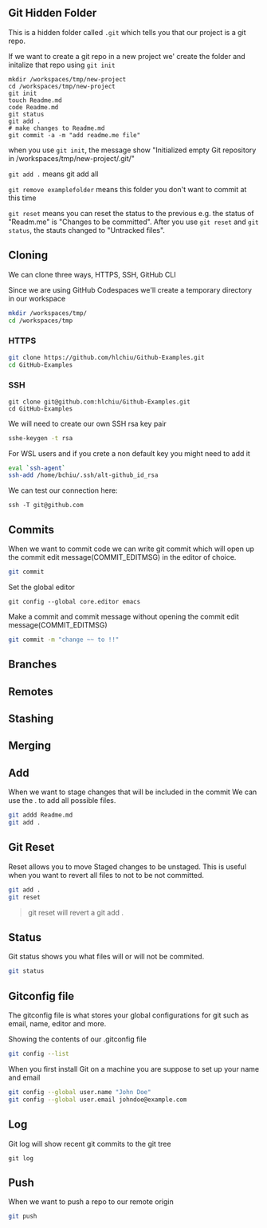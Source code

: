 ## Git Hidden Folder

This is a hidden folder called `.git` which tells you that our project is a git repo.

If we want to create a git repo in a new project we' create the folder and initalize that repo using `git init`

```
mkdir /workspaces/tmp/new-project
cd /workspaces/tmp/new-project
git init    
touch Readme.md
code Readme.md
git status
git add .
# make changes to Readme.md
git commit -a -m "add readme.me file" 
```
when you use `git init`, the message show "Initialized empty Git repository in /workspaces/tmp/new-project/.git/"

`git add .` means git add all

`git remove examplefolder` means this folder you don't want to commit at this time

`git reset` means you can reset the status to the previous
e.g. the status of "Readm.me" is "Changes to be committed". After you use `git reset` and `git status`, the stauts changed to "Untracked files". 

## Cloning

We can clone three ways, HTTPS, SSH, GitHub CLI

Since we are using GitHub Codespaces we'll create a temporary directory in our workspace

```sh
mkdir /workspaces/tmp/
cd /workspaces/tmp
```

### HTTPS

```sh
git clone https://github.com/hlchiu/Github-Examples.git
cd GitHub-Examples
```

### SSH

```ssh
git clone git@github.com:hlchiu/Github-Examples.git
cd GitHub-Examples
```

We will need to create our own SSH rsa key pair

```sh
sshe-keygen -t rsa
```

For WSL users and if you crete a non default key you might need to add it

```sh
eval `ssh-agent`
ssh-add /home/bchiu/.ssh/alt-github_id_rsa
```

We can test our connection here:
```
ssh -T git@github.com
```

## Commits
When we want to commit code we can write git commit which will open up the commit edit message(COMMIT_EDITMSG) in the editor of choice.




```sh
git commit

```
Set the global editor 
```
git config --global core.editor emacs
```
Make a commit and commit message without opening the commit edit message(COMMIT_EDITMSG)

```sh
git commit -m "change ~~ to !!"
```


## Branches

## Remotes

## Stashing

## Merging

## Add
When we want to stage changes that will be included in the commit 
We can use the . to add all possible files.

```sh
git addd Readme.md
git add .
```

## Git Reset

Reset allows you to move Staged changes to be unstaged.
This is useful when you want to revert all files to not to be not committed.

```sh
git add .
git reset
```

> git reset will revert a git add .

## Status

Git status shows you what files will or will not be commited.

```sh
git status
```
## Gitconfig file

The gitconfig file is what stores your global configurations for git such as email, name, editor and more.

Showing the contents of our .gitconfig file

```sh
git config --list
```
When you first install Git on a machine you are suppose to set up your name and email 

```sh
git config --global user.name "John Doe"
git config --global user.email johndoe@example.com
```

## Log
Git log will show recent git commits to the git tree

```
git log
```

## Push
When we want to push a repo to our remote origin 

```sh
git push
```